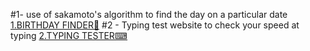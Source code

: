 #1- use of sakamoto's algorithm to find the day on a particular date 
[1.BIRTHDAY FINDER🎂](https://harshitsharma007.github.io/web-dev--projects/birthday%20finder/index.html)
#2 - Typing test website to check your speed at typing 
[2.TYPING TESTER⌨](https://harshitsharma007.github.io/web-dev--projects/2-typing%20test/index.html)
